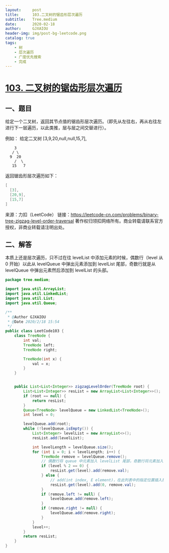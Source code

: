 ```yaml
---
layout:     post
title:      103.二叉树的锯齿形层次遍历
subtitle:   Tree.medium
date:       2020-02-18
author:     GJXAIOU
header-img: img/post-bg-leetcode.png
catalog: true
tags:
    - 树
	- 层次遍历
	- 广度优先搜索
	- 完成
---
```


# [103. 二叉树的锯齿形层次遍历](https://leetcode-cn.com/problems/binary-tree-zigzag-level-order-traversal/)



## 一、题目

给定一个二叉树，返回其节点值的锯齿形层次遍历。（即先从左往右，再从右往左进行下一层遍历，以此类推，层与层之间交替进行）。

例如：
给定二叉树 [3,9,20,null,null,15,7],

        3
       / \
      9  20
        /  \
       15   7

返回锯齿形层次遍历如下：

```java
[
  [3],
  [20,9],
  [15,7]
]
```

来源：力扣（LeetCode）
链接：https://leetcode-cn.com/problems/binary-tree-zigzag-level-order-traversal
著作权归领扣网络所有。商业转载请联系官方授权，非商业转载请注明出处。



## 二、解答

本质上还是层次遍历，只不过在往 levelList 中添加元素的时候，偶数行（level 从 0 开始）以此从 levelQueue 中弹出元素添加到 levelList 尾部，奇数行就是从 levelQueue 中弹出元素然后添加到 levelList 的头部。

```java
package tree.medium;

import java.util.ArrayList;
import java.util.LinkedList;
import java.util.List;
import java.util.Queue;

/**
 * @Author GJXAIOU
 * @Date 2020/2/18 15:54
 */
public class LeetCode103 {
    class TreeNode {
        int val;
        TreeNode left;
        TreeNode right;

        TreeNode(int x) {
            val = x;
        }
    }


    public List<List<Integer>> zigzagLevelOrder(TreeNode root) {
        List<List<Integer>> resList = new ArrayList<List<Integer>>();
        if (root == null) {
            return resList;
        }
        Queue<TreeNode> levelQueue = new LinkedList<TreeNode>();
        int level = 0;

        levelQueue.add(root);
        while (!levelQueue.isEmpty()) {
            List<Integer> levelList = new ArrayList<>();
            resList.add(levelList);

            int levelLength = levelQueue.size();
            for (int i = 0; i < levelLength; i++) {
                TreeNode remove = levelQueue.remove();
                // 偶数行将 queue 中元素加入 levelList 尾部，奇数行将元素加入 levelList 头部
                if (level % 2 == 0) {
                    resList.get(level).add(remove.val);
                } else {
                    // add(int index, E element)，在此列表中的指定位置插入指定元素
                    resList.get(level).add(0, remove.val);
                }
                if (remove.left != null) {
                    levelQueue.add(remove.left);
                }
                if (remove.right != null) {
                    levelQueue.add(remove.right);
                }
            }
            level++;
        }
        return resList;
    }
}

```

